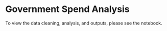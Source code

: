 # Government Spend Analysis

To view the data cleaning, analysis, and outputs, please see the notebook.
